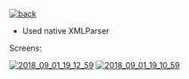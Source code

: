 <a href="https://ibb.co/b9oPLK"><img src="https://preview.ibb.co/bGWN7z/back.png" alt="back" border="0"></a>

- Used native XMLParser

Screens:


<a href="https://ibb.co/dCqJEe"><img src="https://image.ibb.co/gdSb0K/2018_09_01_19_12_59.png" alt="2018_09_01_19_12_59" border="0"></a>
<a href="https://ibb.co/cONyEe"><img src="https://preview.ibb.co/ifiS7z/2018_09_01_19_10_59.png" alt="2018_09_01_19_10_59" border="0"></a>
